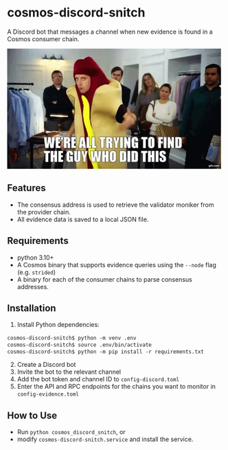 # cosmos-discord-snitch

A Discord bot that messages a channel when new evidence is found in a Cosmos consumer chain.

![We're all trying to find the guy who did this meme gif](images/whodidthis.webp)

## Features

- The consensus address is used to retrieve the validator moniker from the provider chain.
- All evidence data is saved to a local JSON file.

## Requirements

- python 3.10+
- A Cosmos binary that supports evidence queries using the `--node` flag (e.g. `strided`)
- A binary for each of the consumer chains to parse consensus addresses.

## Installation

1. Install Python dependencies:
   
```
cosmos-discord-snitch$ python -m venv .env
cosmos-discord-snitch$ source .env/bin/activate
cosmos-discord-snitch$ python -m pip install -r requirements.txt
```

2. Create a Discord bot
3. Invite the bot to the relevant channel
4. Add the bot token and channel ID to `config-discord.toml`
5. Enter the API and RPC endpoints for the chains you want to monitor in `config-evidence.toml`

## How to Use

- Run `python cosmos_discord_snitch`, or
- modify `cosmos-discord-snitch.service` and install the service.





